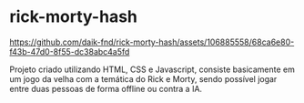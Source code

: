 # rick-morty-hash

<p float="left">



https://github.com/daik-fnd/rick-morty-hash/assets/106885558/68ca6e80-f43b-47d0-8f55-dc38abc4a5fd



</p>

Projeto criado utilizando HTML, CSS e Javascript, consiste basicamente em um jogo da velha com a temática do Rick e Morty, sendo possível jogar entre duas pessoas de forma
offline ou contra a IA.
